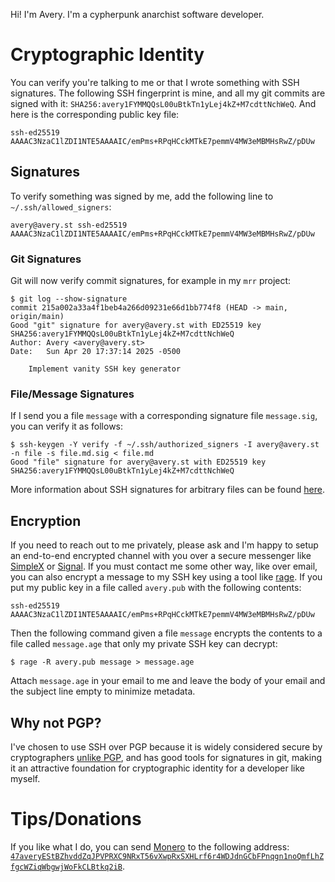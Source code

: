 Hi! I'm Avery. I'm a cypherpunk anarchist software developer.

# Cryptographic Identity
You can verify you're talking to me or that I wrote something with SSH
signatures. The following SSH fingerprint is mine, and all my git commits
are signed with it: `SHA256:avery1FYMMQQsL00uBtkTn1yLej4kZ+M7cdttNchWeQ`.
And here is the corresponding public key file:
```
ssh-ed25519 AAAAC3NzaC1lZDI1NTE5AAAAIC/emPms+RPqHCckMTkE7pemmV4MW3eMBMHsRwZ/pDUw
```

## Signatures
To verify something was signed by me, add the following line to `~/.ssh/allowed_signers`:
```
avery@avery.st ssh-ed25519 AAAAC3NzaC1lZDI1NTE5AAAAIC/emPms+RPqHCckMTkE7pemmV4MW3eMBMHsRwZ/pDUw
```

### Git Signatures
Git will now verify commit signatures, for example in my `mrr` project:
```
$ git log --show-signature
commit 215a002a33a4f1beb4a266d09231e66d1bb774f8 (HEAD -> main, origin/main)
Good "git" signature for avery@avery.st with ED25519 key SHA256:avery1FYMMQQsL00uBtkTn1yLej4kZ+M7cdttNchWeQ
Author: Avery <avery@avery.st>
Date:   Sun Apr 20 17:37:14 2025 -0500

    Implement vanity SSH key generator
```

### File/Message Signatures
If I send you a file `message` with a corresponding signature file
`message.sig`, you can verify it as follows:
```
$ ssh-keygen -Y verify -f ~/.ssh/authorized_signers -I avery@avery.st -n file -s file.md.sig < file.md
Good "file" signature for avery@avery.st with ED25519 key SHA256:avery1FYMMQQsL00uBtkTn1yLej4kZ+M7cdttNchWeQ
```

More information about SSH signatures for arbitrary files can be found
[here][0].

## Encryption
If you need to reach out to me privately, please ask and I'm happy to setup an
end-to-end encrypted channel with you over a secure messenger like [SimpleX][1]
or [Signal][2]. If you must contact me some other way, like over email, you can
also encrypt a message to my SSH key using a tool like [rage][1]. If you put my
public key in a file called `avery.pub` with the following contents:
```
ssh-ed25519 AAAAC3NzaC1lZDI1NTE5AAAAIC/emPms+RPqHCckMTkE7pemmV4MW3eMBMHsRwZ/pDUw
```

Then the following command given a file `message` encrypts the contents to a
file called `message.age` that only my private SSH key can decrypt:
```
$ rage -R avery.pub message > message.age
```

Attach `message.age` in your email to me and leave the body of your email and
the subject line empty to minimize metadata.

## Why not PGP?
I've chosen to use SSH over PGP because it is widely considered secure by
cryptographers [unlike PGP][4], and has good tools for signatures in git,
making it an attractive foundation for cryptographic identity for a developer
like myself.

# Tips/Donations
If you like what I do, you can send [Monero][5] to the following
address:
[`47averyEStBZhvddZqJPVPRXC9NRxT56vXwpRxSXHLrf6r4WDJdnGCbFPnqgn1noQmfLhZfgcWZiqWbgwjWoFkCLBtkq2iB`][6].

[0]: https://www.agwa.name/blog/post/ssh_signatures
[1]: https://simplex.chat/
[2]: https://signal.org/
[3]: https://github.com/str4d/rage
[4]: https://www.latacora.com/blog/2019/07/16/the-pgp-problem/
[5]: https://www.getmonero.org/
[6]: monero:47averyEStBZhvddZqJPVPRXC9NRxT56vXwpRxSXHLrf6r4WDJdnGCbFPnqgn1noQmfLhZfgcWZiqWbgwjWoFkCLBtkq2iB?Description=Avery
